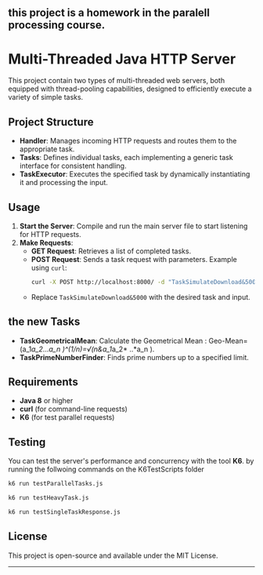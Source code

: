 this project is a homework in the paralell processing course.
---

# Multi-Threaded Java HTTP Server

This project contain two types of multi-threaded web servers, both equipped with thread-pooling capabilities, designed to efficiently execute a variety of simple tasks.


## Project Structure

- **Handler**: Manages incoming HTTP requests and routes them to the appropriate task.
- **Tasks**: Defines individual tasks, each implementing a generic task interface for consistent handling.
- **TaskExecutor**: Executes the specified task by dynamically instantiating it and processing the input.



## Usage

1. **Start the Server**: Compile and run the main server file to start listening for HTTP requests.
2. **Make Requests**:
   - **GET Request**: Retrieves a list of completed tasks.
   - **POST Request**: Sends a task request with parameters. Example using `curl`:
     ```bash
     curl -X POST http://localhost:8000/ -d "TaskSimulateDownload&5000"
     ```
   - Replace `TaskSimulateDownload&5000` with the desired task and input.

## the new  Tasks

- **TaskGeometricalMean**: Calculate the Geometrical Mean : Geo-Mean=(a_1*a_2*…*a_n  )^(1/n)=√(n&a_1*a_2* ..*a_n ).
- **TaskPrimeNumberFinder**: Finds prime numbers up to a specified limit.


## Requirements

- **Java 8** or higher
- **curl** (for command-line requests)
- **K6** (for test parallel requests)

## Testing

You can test the server's performance and concurrency with the tool **K6**. by running the follwoing commands on the K6TestScripts folder 

``` bash
k6 run testParallelTasks.js
```

``` bash
k6 run testHeavyTask.js
```

``` bash
k6 run testSingleTaskResponse.js
```


## License

This project is open-source and available under the MIT License.

--- 

